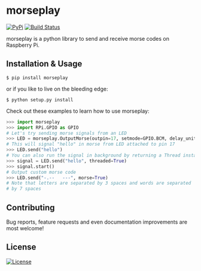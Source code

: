 # morseplay

[![PyPi](https://img.shields.io/pypi/v/morseplay.svg)](https://pypi.org/project/morseplay/)
[![Build Status](https://travis-ci.org/ritiek/morseplay.svg?branch=master)](https://travis-ci.org/ritiek/morseplay)

morseplay is a python library to send and receive morse codes on Raspberry Pi.

## Installation & Usage

```
$ pip install morseplay
```

or if you like to live on the bleeding edge:

```
$ python setup.py install
```

Check out these examples to learn how to use morseplay:

```python
>>> import morseplay
>>> import RPi.GPIO as GPIO
# Let's try sending morse signals from an LED
>>> LED = morseplay.OutputMorse(outpin=17, setmode=GPIO.BCM, delay_unit=0.3)
# This will signal "hello" in morse from LED attached to pin 17
>>> LED.send("hello")
# You can also run the signal in background by returning a Thread instance
>>> signal = LED.send("hello", threaded=True)
>>> signal.start()
# Output custom morse code
>>> LED.send("-.--   ---", morse=True)
# Note that letters are separated by 3 spaces and words are separated
# by 7 spaces
```

## Contributing

Bug reports, feature requests and even documentation improvements are most
welcome!

## License

[![License](https://img.shields.io/github/license/ritiek/morseplay.svg)](https://github.com/ritiek/morseplay/blob/master/LICENSE)
